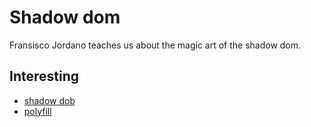 Shadow dom
==========

Fransisco Jordano teaches us about the magic art of the shadow dom.



Interesting
-----------

* [shadow dob][1]
* [polyfill][2]

[1]: http://www.w3.org/TR/2012/WD-shadow-dom-20120522/
[2]: http://polyfilljs.com/ "Polyfill library used in the talk"